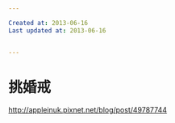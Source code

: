 ```yaml
---

Created at: 2013-06-16
Last updated at: 2013-06-16


---
```


# 挑婚戒


<http://appleinuk.pixnet.net/blog/post/49787744>

